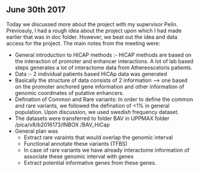 ## June 30th 2017

Today we discussed more about the project with my supervisor Pelin. Previosuly, I had a rough idea about the project upon which I had made earlier that was in doc folder. However, we beat out the idea and data access for the  project. The main notes from the meeting were:

* General introduction to HiCAP methods :-  HiCAP methods are based on the interaction of promoter and enhancer interactions. A lot of lab based steps generates a lot of interactome data from Athereosceloris patients.  
* Data :-  2 individual patients based HiCAp data was generated
* Basically the structure of data consists of 2 information --> one based on the  promoter anchored gene information and other information of genomic coordinates of putative enhancers. 
* Defination of Common and Rare variants: In order to define the common and rare variants, we followed the defination of <1% in general population. Upon discussion, we used swedish frequency dataset.
* The datasets were transferred to folder BAV in UPPMAX folder /pica/v8/b2016173/INBOX  /BAV_HiCap
* General plan was 
    * Extract rare varaints that would overlap the genomic interval
    * Functional annotate these variants (TFBS)
    * In case of rare variants we have already interactome information of  associate these genomic interval with genes
    * Extract potential informative genes from these genes.
    

